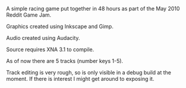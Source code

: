 A simple racing game put together in 48 hours as part of the May 2010 Reddit Game Jam.

Graphics created using Inkscape and Gimp.

Audio created using Audacity.

Source requires XNA 3.1 to compile.

As of now there are 5 tracks (number keys 1-5).

Track editing is very rough, so is only visible in a debug build at the moment. If there is interest I might get around to exposing it.